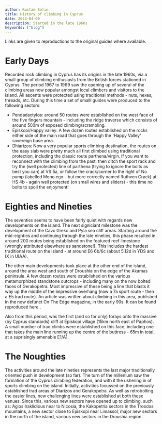 ```yaml
---
author: Rustam Safin
title: History of climbing in Cyprus
date: 2023-04-09
description: Started in the late 1960s
keywords: ["blog"]
---
```


Links are given to reproductions to the original guides where available.

# Early Days

Recorded rock climbing in Cyprus has its origins in the late 1960s, via a small group of climbing enthusiasts from the British forces stationed in Cyprus. The period 1967 to 1969 saw the opening up of several of the climbing areas now popular amongst local climbers and visitors to the island. All ascents were protected using traditional methods - nuts, hexes, threads, etc. During this time a set of smalll guides were produced to the following sectors:

* Pendadactylos: around 50 routes were established on the west face of the five fingers mountain - including the ridge traverse which consists of around 500m of exposed climbing/scrambling.
* Episkopi/Happy valley: A few dozen routes established on the rocks either side of the main road that goes through the 'Happy Valley' sovereign base area.
* Dhiarizos: Now a very popular sports climbing destination, the routes on the easy slab were pretty much all first climbed using traditional protection, including the classic route parthena/virgin. If you want to reconnect with the climbing from the past, then ditch the sport rack and try the (well protected) line of parthena (trying to ignore the bolts as best you can) at VS 5a, or follow the crack/corner to the right of No pump (labelled Mono ego - but more correctly named Ruthven Crack) at HS 4b - again well protected (on small wires and sliders) - this time no bolts to spoil the enjoyment! 

# Eighties and Nineties

The seventies seems to have been fairly quiet with regards new developments on the island. The next signiciant milestone was the development of the Cavo Greko and Pyla sea cliff areas. Starting around the mid-eighties and continuing through the late nineties, this phase resulted in around 200 routes being established on the featured reef limestone (wrongly attributed elsewhere as sandstone!). This includes the hardest traditional route on the island - at around E6 6b/6c (about 5.12d in YDS and IX in UIAA).

The other main developments took place at the other end of the island, around the area west and south of Droushia on the edge of the Akamas peninsula. A few dozen routes were established on the various metamorphized standstone outcrops - including many on the now bolted faces of Gerakopetra. Most impressive of these being a line that blasts it way up the middle of the impressive overhang (now a 7a sport route - then a E5 trad route). An article was written about climbing in this area, published in the now defunct On The Edge magazine, in the early 90s. It can be found reproduced here .

Also from this period, was the first (and so far only) forays onto the massive (by Cyprus standards) cliff at Episkopi village (15km north east of Paphos). A small number of trad climbs were established on this face, including one that takes the main line running up the centre of the buttress - 65m in total, at a suprisingly amenable E1/A1.

# The Noughties

The activities around the late nineties represents the last major traditionally oriented push in development (so far). The turn of the millenium saw the formation of the Cyprus climbing federation, and with it the ushering in of sports climbing on the island. Initially, activities focussed on the previously established trad areas of Diarizos and Gerakopetra. As well as retrobolting the easier lines, new challenging lines were established at both these venues. Since this, various new sectors have opened up to climbing, such as: Agios Iraklidious near to Nicosia, the Kakopetria sectors in the Troodos mountains, a new sector close to Episkopi near Limassol, major new sectors in the north of the island, various new sectors in the Droushia region. 